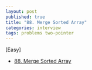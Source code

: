 ```yaml
---
layout: post
published: true
title: "88. Merge Sorted Array"
categories: interview
tags: problems two-pointer
---
```


[Easy]

- [88. Merge Sorted Array](https://leetcode.com/problems/merge-sorted-array/)

<script src="https://gist.github.com/yeopoong/70fd0cf25e91e0d9b040318b83644b5c.js"></script>